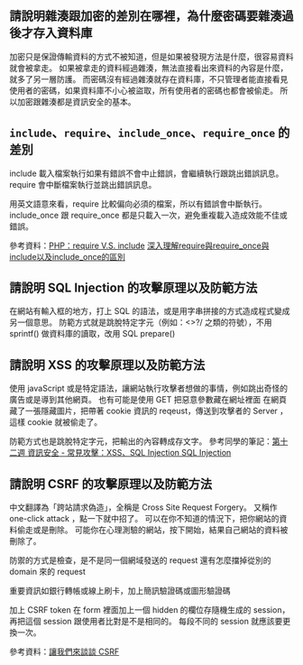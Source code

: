## 請說明雜湊跟加密的差別在哪裡，為什麼密碼要雜湊過後才存入資料庫
加密只是保證傳輸資料的方式不被知道，但是如果被發現方法是什麼，很容易資料就會被拿走。
如果被拿走的資料經過雜湊，無法直接看出來資料的內容是什麼，就多了另一層防護。
而密碼沒有經過雜湊就存在資料庫，不只管理者能直接看見使用者的密碼，如果資料庫不小心被盜取，所有使用者的密碼也都會被偷走。
所以加密跟雜湊都是資訊安全的基本。

## `include`、`require`、`include_once`、`require_once` 的差別
include 載入檔案執行如果有錯誤不會中止錯誤，會繼續執行跟跳出錯誤訊息。
require 會中斷檔案執行並跳出錯誤訊息。

用英文語意來看，require 比較偏向必須的檔案，所以有錯誤會中斷執行。
include_once 跟 require_once 都是只載入一次，避免重複載入造成效能不佳或錯誤。

參考資料：[PHP：require V.S. include](http://code-beginner.logdown.com/posts/389687-phprequire-vs-include)
[深入理解require與require_once與include以及include_once的區別](https://codertw.com/%E7%A8%8B%E5%BC%8F%E8%AA%9E%E8%A8%80/239900/)
## 請說明 SQL Injection 的攻擊原理以及防範方法
在網站有輸入框的地方，打上 SQL 的語法，或是用字串拼接的方式造成程式變成另一個意思。
防範方式就是跳脫特定字元（例如：<>?/ 之類的符號），不用 sprintf() 做資料庫的讀取，改用 SQL prepare()

##  請說明 XSS 的攻擊原理以及防範方法
使用 javaScript 或是特定語法，讓網站執行攻擊者想做的事情，例如跳出奇怪的廣告或是導到其他網頁。
也有可能是使用 GET 把惡意參數藏在網址裡面
在網頁藏了一張隱藏圖片，把帶著 cookie 資訊的 reqeust，傳送到攻擊者的 Server ，這樣 cookie 就被偷走了。

防範方式也是跳脫特定字元，把輸出的內容轉成存文字。
參考同學的筆記：[第十二週 資訊安全 - 常見攻擊：XSS、SQL Injection
SQL Injection](https://yakimhsu.com/project/project_w12_Info_Security-XSS_SQL.html)

## 請說明 CSRF 的攻擊原理以及防範方法
中文翻譯為「跨站請求偽造」，全稱是 Cross Site Request Forgery。
又稱作 one-click attack ，點一下就中招了。
可以在你不知道的情況下，把你網站的資料偷走或是刪除。
可能你在心理測驗的網站，按下開始，結果自己網站的資料被刪除了。

防禦的方式是檢查，是不是同一個網域發送的 request
還有怎麼擋掉從別的 domain 來的 request

重要資訊如銀行轉帳或線上刷卡，加上簡訊驗證碼或圖形驗證碼

加上 CSRF token
在 form 裡面加上一個 hidden 的欄位存隨機生成的 session，再把這個 session 跟使用者比對是不是相同的。
每段不同的 session 就應該要更換一次。

參考資料：[讓我們來談談 CSRF](https://blog.techbridge.cc/2017/02/25/csrf-introduction/)